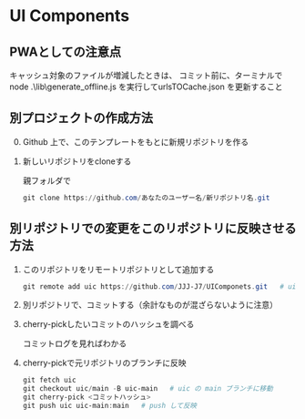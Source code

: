 # UI Components

## PWAとしての注意点
キャッシュ対象のファイルが増減したときは、
コミット前に、ターミナルで node .\lib\generate_offline.js を実行してurlsTOCache.json を更新すること


## 別プロジェクトの作成方法

0. Github 上で、このテンプレートをもとに新規リポジトリを作る

1. 新しいリポジトリをcloneする

   親フォルダで
   ```powershell
   git clone https://github.com/あなたのユーザー名/新リポジトリ名.git
   ```

## 別リポジトリでの変更をこのリポジトリに反映させる方法

1. このリポジトリをリモートリポジトリとして追加する

   ```powershell
   git remote add uic https://github.com/JJJ-J7/UIComponets.git   # uic リモートリポジトリ名。任意の文字列。
   ```

2. 別リポジトリで、コミットする（余計なものが混ざらないように注意）

3. cherry-pickしたいコミットのハッシュを調べる

   コミットログを見ればわかる

5. cherry-pickで元リポジトリのブランチに反映

   ```powershell
   git fetch uic
   git checkout uic/main -B uic-main   # uic の main ブランチに移動
   git cherry-pick <コミットハッシュ>
   git push uic uic-main:main   # push して反映
   ```


